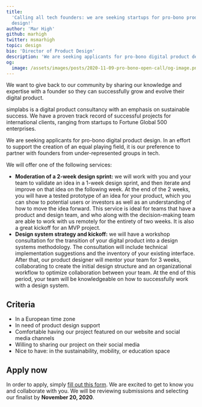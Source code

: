 ```yaml
---
title:
  'Calling all tech founders: we are seeking startups for pro-bono product
  design!'
author: 'Mar High'
github: marhigh
twitter: msmarhigh
topic: design
bio: 'Director of Product Design'
description: 'We are seeking applicants for pro-bono digital product design.'
og:
  image: /assets/images/posts/2020-11-09-pro-bono-open-call/og-image.png
---
```


We want to give back to our community by sharing our knowledge and expertise
with a founder so they can successfully grow and evolve their digital product.

<!--break-->

simplabs is a digital product consultancy with an emphasis on sustainable
success. We have a proven track record of successful projects for international
clients, ranging from startups to Fortune Global 500 enterprises.

We are seeking applicants for pro-bono digital product design. In an effort to
support the creation of an equal playing field, it is our preference to partner
with founders from under-represented groups in tech.

We will offer one of the following services:

- **Moderation of a 2-week design sprint:** we will work with you and your team
  to validate an idea in a 1-week design sprint, and then iterate and improve on
  that idea on the following week. At the end of the 2 weeks, you will have a
  tested prototype of an idea for your product, which you can show to potential
  users or investors as well as an understanding of how to move the idea
  forward. This service is ideal for teams that have a product and design team,
  and who along with the decision-making team are able to work with us remotely
  for the entirety of two weeks. It is also a great kickoff for an MVP project.
- **Design system strategy and kickoff:** we will have a workshop consultation
  for the transition of your digital product into a design systems methodology.
  The consultation will include technical implementation suggestions and the
  inventory of your existing interface. After that, our product designer will
  mentor your team for 3 weeks, collaborating to create the initial design
  structure and an organizational workflow to optimize collaboration between
  your team. At the end of this period, your team will be knowledgeable on how
  to successfully work with a design system.

## Criteria

- In a European time zone
- In need of product design support
- Comfortable having our project featured on our website and social media
  channels
- Willing to sharing our project on their social media
- Nice to have: in the sustainability, mobility, or education space

## Apply now

In order to apply, simply
[fill out this form](https://forms.gle/4DLs5ETzXWtfP38u8). We are excited to get
to know you and collaborate with you. We will be reviewing submissions and
selecting our finalist by **November 20, 2020**.
